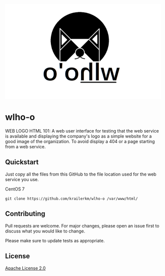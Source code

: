 ![](images/wlhoo_logo_os_sm.png)

# wlho-o
WEB LOGO HTML 101: A web user interface for testing that the web service is available and displaying the company's logo as a simple website for a good image of the organization. To avoid display a 404 or a page starting from a web service.


## Quickstart
Just copy all the files from this GitHub to the file location used for the web service you use.

CentOS 7
```
git clone https://github.com/krailerkm/wlho-o /var/www/html/
```

## Contributing
Pull requests are welcome. For major changes, please open an issue first to discuss what you would like to change.

Please make sure to update tests as appropriate.

## License
[Apache License 2.0](http://www.apache.org/licenses/)
